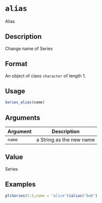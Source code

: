 # `alias`

Alias

## Description

Change name of Series

## Format

An object of class `character` of length 1.

## Usage

```r
Series_alias(name)
```

## Arguments

| Argument | Description              | 
| -------- | ------------------------ |
| `name`         | a String as the new name | 

## Value

Series

## Examples

```r
pl$Series(1:3,name = "alice")$alias("bob")
```


